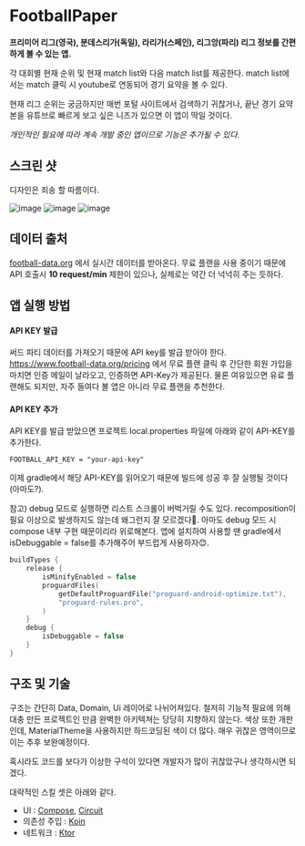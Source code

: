 # FootballPaper
**프리미어 리그(영국), 분데스리가(독일), 라리가(스페인), 리그앙(파리) 리그 정보를 간편하게 볼 수 있는 앱.**

각 대회별 현재 순위 및 현재 match list와 다음 match list를 제공한다.
match list에서는 match 클릭 시 youtube로 연동되어 경기 요약을 볼 수 있다.

현재 리그 순위는 궁금하지만 매번 포털 사이트에서 검색하기 귀찮거나, 끝난 경기 요약본을 유튜브로 빠르게 보고 싶은 니즈가 있으면 이 앱이 딱일 것이다.

*개인적인 필요에 따라 계속 개발 중인 앱이므로 기능은 추가될 수 있다.*

## 스크린 샷
디자인은 죄송 할 따름이다.

![image](https://github.com/user-attachments/assets/1845caf8-aaa2-4744-926b-5999e6a61c67)
![image](https://github.com/user-attachments/assets/23779baf-ba36-4c9e-96f7-0cc05f180e3f)
![image](https://github.com/user-attachments/assets/41c9101d-8275-4db2-839a-72268d8a8796)


## 데이터 출처
[football-data.org](https://www.football-data.org/) 에서 실시간 데이터를 받아온다.
무료 플랜을 사용 중이기 때문에 API 호출시 **10 request/min** 제한이 있으나, 실제로는 약간 더 넉넉히 주는 듯하다.

## 앱 실행 방법
#### API KEY 발급
써드 파티 데이터를 가져오기 때문에 API key를 발급 받아야 한다.
https://www.football-data.org/pricing 에서 무료 플랜 클릭 후 간단한 회원 가입을 마치면 인증 메일이 날라오고, 인증하면 API-Key가 제공된다.
물론 여유있으면 유료 플랜해도 되지만, 자주 들여다 볼 앱은 아니라 무료 플랜을 추천한다. 

#### API KEY 추가
API KEY를 발급 받았으면 프로젝트 local.properties 파일에 아래와 같이 API-KEY를 추가한다.

`FOOTBALL_API_KEY = "your-api-key"`

이제 gradle에서 해당 API-KEY를 읽어오기 때문에 빌드에 성공 후 잘 실행될 것이다(아마도?).

참고) debug 모드로 실행하면 리스트 스크롤이 버벅거릴 수도 있다.
recomposition이 필요 이상으로 발생하지도 않는데 왜그런지 잘 모르겠다🤷.
아마도 debug 모드 시 compose 내부 구현 때문이리라 위로해본다.
앱에 설치하여 사용할 땐 gradle에서 isDebuggable = false를 추가해주어 부드럽게 사용하자😊.

```kotlin
buildTypes {
    release {
        isMinifyEnabled = false
        proguardFiles(
            getDefaultProguardFile("proguard-android-optimize.txt"),
            "proguard-rules.pro",
        )
    }
    debug {
        isDebuggable = false
    }
}
```

## 구조 및 기술
구조는 간단히 Data, Domain, Ui 레이어로 나뉘어져있다.
철저히 기능적 필요에 의해 대충 만든 프로젝트인 만큼 완벽한 아키텍쳐는 당당히 지향하지 않는다.
색상 또한 개판인데, MaterialTheme을 사용하지만 하드코딩된 색이 더 많다. 매우 귀찮은 영역이므로 이는 추후 보완예정이다.

혹시라도 코드를 보다가 이상한 구석이 있다면 개발자가 많이 귀찮았구나 생각하시면 되겠다.


대략적인 스킬 셋은 아래와 같다.
* UI : [Compose](https://developer.android.com/compose), [Circuit](https://slackhq.github.io/circuit/) 
* 의존성 주입 : [Koin](https://insert-koin.io/)
* 네트워크 : [Ktor](https://ktor.io/docs/client-create-new-application.html)

